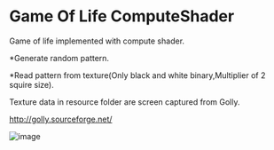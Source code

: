 # Game Of Life ComputeShader
Game of life implemented with compute shader.

*Generate random pattern.

*Read pattern from texture(Only black and white binary,Multiplier of 2 squire size).

Texture data in resource folder are screen captured from Golly.

http://golly.sourceforge.net/

![image](https://user-images.githubusercontent.com/4654522/33230793-40cdcb06-d22d-11e7-81af-d78ea2d09e18.png)
